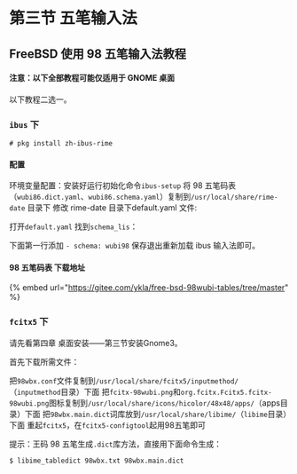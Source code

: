 # 第三节 五笔输入法

## FreeBSD 使用 98 五笔输入法教程

#### 注意：以下全部教程可能仅适用于 GNOME 桌面

以下教程二选一。

### `ibus` 下

`# pkg install zh-ibus-rime`

#### 配置

环境变量配置：安装好运行初始化命令`ibus-setup`
将 98 五笔码表（`wubi86.dict.yaml`、`wubi86.schema.yaml`）复制到`/usr/local/share/rime-date` 目录下
修改 rime-date 目录下default.yaml 文件:

打开`default.yaml` 找到`schema_lis`：

下面第一行添加 `- schema: wubi98` 保存退出重新加载 ibus 输入法即可。

#### 98 五笔码表 下载地址

{% embed url="https://gitee.com/ykla/free-bsd-98wubi-tables/tree/master" %}

### `fcitx5` 下

请先看第四章 桌面安装——第三节安装Gnome3。

首先下载所需文件：

把`98wbx.conf`文件复制到`/usr/local/share/fcitx5/inputmethod/`（`inputmethod`目录）下面
把`fcitx-98wubi.png`和`org.fcitx.Fcitx5.fcitx-98wubi.png`图标复制到`/usr/local/share/icons/hicolor/48x48/apps/`（apps目录）下面
把`98wbx.main.dict`词库放到`/usr/local/share/libime/`（`libime`目录）下面
重起`fcitx5`，在`fcitx5-configtool`起用98五笔即可

提示：王码 98 五笔生成`.dict`库方法，直接用下面命令生成：

```
$ libime_tabledict 98wbx.txt 98wbx.main.dict
```